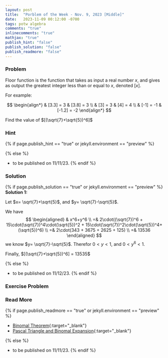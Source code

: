 ```yaml
---
layout: post
title:  "Porblem of the Week - Nov. 9, 2023 [Middle]"
date:   2023-11-09 00:12:00 -0700
tags: potw algebra
comments: "true"
inlinecomments: "true"
mathjax: "true"
publish_hint: "false"
publish_solution: "false"
publish_readmore: "false"
---
```

### Problem

Floor function is the function that takes as input a real number $x$, and gives as output the greatest integer less than or equal to $x$, denoted $[x]$.

For example:

$$
\begin{align*}
& [3.3] = 3  & [3.8] = 3 \\
& [3] = 3    & [4] = 4 \\
& [-1] = -1  & [-1.2] = -2
\end{align*}
$$

Find the value of $[(\sqrt{7}+\sqrt{5})^6]$  

<!--more-->

### Hint
{% if page.publish_hint == "true" or jekyll.environment == "preview" %}

{% else %}
- to be published on 11/11/23.
{% endif %}

### Solution 
{% if page.publish_solution == "true" or jekyll.environment == "preview" %}
**Solution 1:** 

Let $x= \sqrt{7}+\sqrt{5}$, and $y= \sqrt{7}-\sqrt{5}$.

We have
$$
\begin{aligned}
 & x^6+y^6 \\
=& 2\cdot((\sqrt{7})^6 + 15\cdot(\sqrt{7})^4\cdot(\sqrt{5})^2 + 15\cdot(\sqrt{7})^2\cdot(\sqrt{5})^4+ (\sqrt{5})^6) \\
=& 2\cdot(343 + 3675 + 2625 + 125) \\
=& 13536
\end{aligned}
$$
we know $y= \sqrt{7}-\sqrt{5}$. Therefor $0 < y < 1$, and $0 < y^6 < 1$.

Finally, $[(\sqrt{7}+\sqrt{5})^6] = 13535$

{% else %}
- to be published on 11/12/23.
{% endif %}

### Exercise Problem

### Read More
{% if page.publish_readmore == "true" or jekyll.environment == "preview" %}
- [Binomal Theorem](https://en.wikipedia.org/wiki/Binomial_theorem){:target="_blank"}
- [Pascal Triangle and Binomal Expansion](https://www.mathcentre.ac.uk/resources/uploaded/mc-ty-pascal-2009-1.pdf){:target="_blank"}

{% else %}
- to be published on 11/11/23.
{% endif %}
